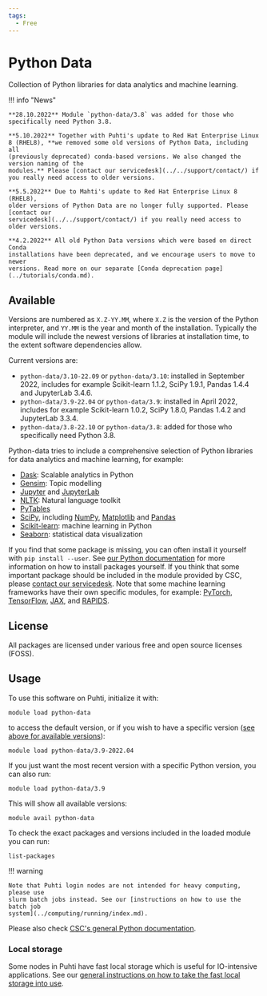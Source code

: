 ```yaml
---
tags:
  - Free
---
```


# Python Data

Collection of Python libraries for data analytics and machine learning.

!!! info "News"

    **28.10.2022** Module `python-data/3.8` was added for those who
    specifically need Python 3.8.

    **5.10.2022** Together with Puhti's update to Red Hat Enterprise Linux
    8 (RHEL8), **we removed some old versions of Python Data, including all
    (previously deprecated) conda-based versions. We also changed the version naming of the
    modules.** Please [contact our servicedesk](../../support/contact/) if
    you really need access to older versions.

    **5.5.2022** Due to Mahti's update to Red Hat Enterprise Linux 8 (RHEL8),
    older versions of Python Data are no longer fully supported. Please [contact our
    servicedesk](../../support/contact/) if you really need access to older versions.

    **4.2.2022** All old Python Data versions which were based on direct Conda
    installations have been deprecated, and we encourage users to move to newer
    versions. Read more on our separate [Conda deprecation page](../tutorials/conda.md).


## Available

Versions are numbered as `X.Z-YY.MM`, where `X.Z` is the version of
the Python interpreter, and `YY.MM` is the year and month of the
installation. Typically the module will include the newest versions of
libraries at installation time, to the extent software dependencies
allow.

Current versions are:

- `python-data/3.10-22.09` or `python-data/3.10`: installed in
  September 2022, includes for example Scikit-learn 1.1.2, SciPy
  1.9.1, Pandas 1.4.4 and JupyterLab 3.4.6.
- `python-data/3.9-22.04` or `python-data/3.9`: installed in April
  2022, includes for example Scikit-learn 1.0.2, SciPy 1.8.0, Pandas
  1.4.2 and JupyterLab 3.3.4.
- `python-data/3.8-22.10` or `python-data/3.8`: added for those who
  specifically need Python 3.8.

Python-data tries to include a comprehensive selection of Python libraries for
data analytics and machine learning, for example:

- [Dask](https://dask.org/): Scalable analytics in Python
- [Gensim](https://radimrehurek.com/gensim/): Topic modelling
- [Jupyter](https://jupyter.org/index.html) and [JupyterLab](https://jupyterlab.readthedocs.io/en/stable/)
- [NLTK](https://matplotlib.org/): Natural language toolkit
- [PyTables](http://www.pytables.org/)
- [SciPy](https://www.scipy.org/), including [NumPy](https://www.numpy.org/), [Matplotlib](https://matplotlib.org/) and [Pandas](https://pandas.pydata.org/)
- [Scikit-learn](https://scikit-learn.org/stable/): machine learning in Python
- [Seaborn](https://seaborn.pydata.org/): statistical data visualization

If you find that some package is missing, you can often install it
yourself with `pip install --user`. See [our Python
documentation](python.md#installing-python-packages-to-existing-modules)
for more information on how to install packages yourself. If you think
that some important package should be included in the module provided
by CSC, please [contact our servicedesk](../../support/contact/). Note
that some machine learning frameworks have their own specific modules,
for example: [PyTorch](pytorch.md), [TensorFlow](tensorflow.md),
[JAX](jax.md), and [RAPIDS](rapids.md).

## License

All packages are licensed under various free and open source licenses (FOSS).

## Usage

To use this software on Puhti, initialize it with:

```text
module load python-data
```

to access the default version, or if you wish to have a specific version ([see
above for available versions](#available)):

```text
module load python-data/3.9-2022.04
```

If you just want the most recent version with a specific Python version, you can also run:

```text
module load python-data/3.9
```

This will show all available versions:

```text
module avail python-data
```

To check the exact packages and versions included in the loaded module you can run:

```text
list-packages
```

!!! warning

    Note that Puhti login nodes are not intended for heavy computing, please use
    slurm batch jobs instead. See our [instructions on how to use the batch job
    system](../computing/running/index.md).

Please also check [CSC's general Python documentation](python.md).

### Local storage

Some nodes in Puhti have fast local storage which is useful for
IO-intensive applications. See our [general instructions on how to
take the fast local storage into
use](../computing/running/creating-job-scripts-puhti/#local-storage).
